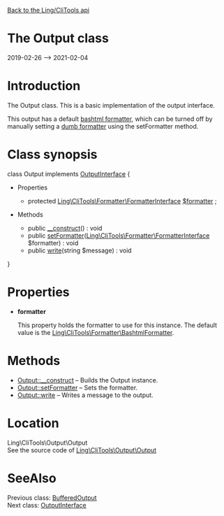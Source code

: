 [Back to the Ling/CliTools api](https://github.com/lingtalfi/CliTools/blob/master/doc/api/Ling/CliTools.md)



The Output class
================
2019-02-26 --> 2021-02-04






Introduction
============

The Output class.
This is a basic implementation of the output interface.


This output has a default [bashtml formatter](https://github.com/lingtalfi/CliTools/blob/master/doc/api/Ling/CliTools/Formatter/BashtmlFormatter.md),
which can be turned off by manually setting a [dumb formatter](https://github.com/lingtalfi/CliTools/blob/master/doc/api/Ling/CliTools/Formatter/DumbFormatter.md) using
the setFormatter method.



Class synopsis
==============


class <span class="pl-k">Output</span> implements [OutputInterface](https://github.com/lingtalfi/CliTools/blob/master/doc/api/Ling/CliTools/Output/OutputInterface.md) {

- Properties
    - protected [Ling\CliTools\Formatter\FormatterInterface](https://github.com/lingtalfi/CliTools/blob/master/doc/api/Ling/CliTools/Formatter/FormatterInterface.md) [$formatter](#property-formatter) ;

- Methods
    - public [__construct](https://github.com/lingtalfi/CliTools/blob/master/doc/api/Ling/CliTools/Output/Output/__construct.md)() : void
    - public [setFormatter](https://github.com/lingtalfi/CliTools/blob/master/doc/api/Ling/CliTools/Output/Output/setFormatter.md)([Ling\CliTools\Formatter\FormatterInterface](https://github.com/lingtalfi/CliTools/blob/master/doc/api/Ling/CliTools/Formatter/FormatterInterface.md) $formatter) : void
    - public [write](https://github.com/lingtalfi/CliTools/blob/master/doc/api/Ling/CliTools/Output/Output/write.md)(string $message) : void

}




Properties
=============

- <span id="property-formatter"><b>formatter</b></span>

    This property holds the formatter to use for this instance.
    The default value is the [Ling\CliTools\Formatter\BashtmlFormatter](https://github.com/lingtalfi/CliTools/blob/master/doc/api/Ling/CliTools/Formatter/BashtmlFormatter.md).
    
    



Methods
==============

- [Output::__construct](https://github.com/lingtalfi/CliTools/blob/master/doc/api/Ling/CliTools/Output/Output/__construct.md) &ndash; Builds the Output instance.
- [Output::setFormatter](https://github.com/lingtalfi/CliTools/blob/master/doc/api/Ling/CliTools/Output/Output/setFormatter.md) &ndash; Sets the formatter.
- [Output::write](https://github.com/lingtalfi/CliTools/blob/master/doc/api/Ling/CliTools/Output/Output/write.md) &ndash; Writes a message to the output.





Location
=============
Ling\CliTools\Output\Output<br>
See the source code of [Ling\CliTools\Output\Output](https://github.com/lingtalfi/CliTools/blob/master/Output/Output.php)



SeeAlso
==============
Previous class: [BufferedOutput](https://github.com/lingtalfi/CliTools/blob/master/doc/api/Ling/CliTools/Output/BufferedOutput.md)<br>Next class: [OutputInterface](https://github.com/lingtalfi/CliTools/blob/master/doc/api/Ling/CliTools/Output/OutputInterface.md)<br>
